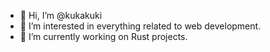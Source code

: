 - 👋 Hi, I’m @kukakuki
- 👀 I’m interested in everything related to web development.
- 🌱 I’m currently working on Rust projects.

